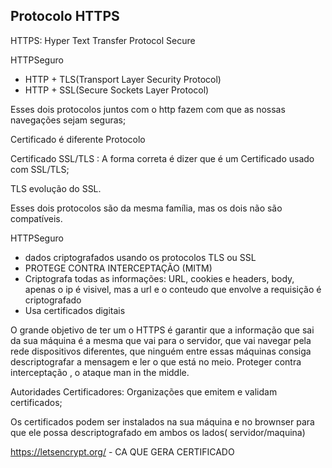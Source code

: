 ## Protocolo HTTPS

HTTPS: Hyper Text Transfer Protocol Secure

HTTPSeguro
- HTTP + TLS(Transport Layer Security Protocol)
- HTTP + SSL(Secure Sockets Layer Protocol)

Esses dois protocolos juntos com o http fazem com que as nossas navegações sejam seguras;


Certificado é diferente Protocolo

Certificado  SSL/TLS : A forma correta é dizer que é um Certificado usado com SSL/TLS;

TLS evolução do SSL.

Esses dois protocolos são da mesma família, mas os dois não são compatíveis.

HTTPSeguro
- dados criptografados usando os protocolos TLS ou SSL
- PROTEGE CONTRA INTERCEPTAÇÃO (MITM)
- Criptografa todas as informações: URL, cookies e headers, body, apenas o ip é visivel, mas a url e o conteudo que envolve a requisição é criptografado
- Usa certificados digitais

O grande objetivo de ter um o HTTPS é garantir que a informação que sai da sua máquina é a mesma que vai para o servidor, que vai navegar pela rede dispositivos diferentes, que ninguém entre essas máquinas consiga descriptografar a mensagem e ler o que está no meio. Proteger contra interceptação , o ataque man in the middle.  

Autoridades Certificadores: Organizações que emitem e validam certificados;

Os certificados podem ser instalados na sua máquina e no brownser para que ele possa descriptografado em ambos os lados( servidor/maquina)

https://letsencrypt.org/ - CA QUE GERA CERTIFICADO








